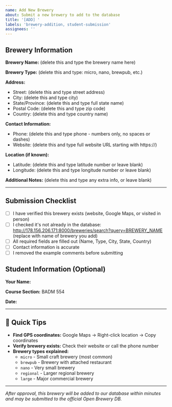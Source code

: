 ```yaml
---
name: Add New Brewery
about: Submit a new brewery to add to the database
title: '[ADD] '
labels: 'brewery-addition, student-submission'
assignees: ''
---
```


<!--
📝 HOW TO FILL THIS OUT:

⚠️ FIRST: Click the "Preview" tab above to see what this SHOULD look like when done!

THEN follow these steps:
1. Click back to the "Write" tab
2. Find each field like: **Brewery Name:** (delete this and type...)
3. DELETE the part in parentheses (delete this and type...)
4. TYPE your brewery's information right after the colon
5. Click "Preview" again to check before submitting

EXAMPLE:
BEFORE editing: **Brewery Name:** (delete this and type the brewery name here)
AFTER editing:  **Brewery Name:** Triptych Brewing

💡 In "Preview" mode, you should NOT see any parentheses or the word "delete"!
-->

## Brewery Information

**Brewery Name:** (delete this and type the brewery name here)
<!-- Example: Triptych Brewing -->

**Brewery Type:** (delete this and type: micro, nano, brewpub, etc.)
<!-- Select one: micro, nano, regional, brewpub, large, planning, bar, contract, proprietor -->
<!-- Example: micro -->

**Address:**
- Street: (delete this and type street address)
  <!-- Example: 1703 Woodfield Drive -->
- City: (delete this and type city)
  <!-- Example: Savoy -->
- State/Province: (delete this and type full state name)
  <!-- Example: Illinois -->
- Postal Code: (delete this and type zip code)
  <!-- Example: 61874 -->
- Country: (delete this and type country name)
  <!-- Example: United States -->

**Contact Information:**
- Phone: (delete this and type phone - numbers only, no spaces or dashes)
  <!-- Example: 2173551500 -->
- Website: (delete this and type full website URL starting with https://)
  <!-- Example: https://triptychbrewing.com -->

**Location (if known):**
<!-- You can find these on Google Maps by right-clicking the location -->
- Latitude: (delete this and type latitude number or leave blank)
  <!-- Example: 40.0564 -->
- Longitude: (delete this and type longitude number or leave blank)
  <!-- Example: -88.2825 -->

**Additional Notes:** (delete this and type any extra info, or leave blank)
<!-- Example: Known for IPAs, has outdoor seating, dog-friendly -->

---

## Submission Checklist
- [ ] I have verified this brewery exists (website, Google Maps, or visited in person)
- [ ] I checked it's not already in the database: http://178.156.206.171:8000/breweries/search?query=BREWERY_NAME (replace with name of brewery you add)
- [ ] All required fields are filled out (Name, Type, City, State, Country)
- [ ] Contact information is accurate
- [ ] I removed the example comments before submitting

## Student Information (Optional)
**Your Name:**
<!-- Example: John Smith -->

**Course Section:** BADM 554

**Date:**
<!-- Example: 2025-10-06 -->

---

## 📝 Quick Tips
- **Find GPS coordinates:** Google Maps → Right-click location → Copy coordinates
- **Verify brewery exists:** Check their website or call the phone number
- **Brewery types explained:**
  - `micro` - Small craft brewery (most common)
  - `brewpub` - Brewery with attached restaurant
  - `nano` - Very small brewery
  - `regional` - Larger regional brewery
  - `large` - Major commercial brewery

---
*After approval, this brewery will be added to our database within minutes and may be submitted to the official Open Brewery DB.*
